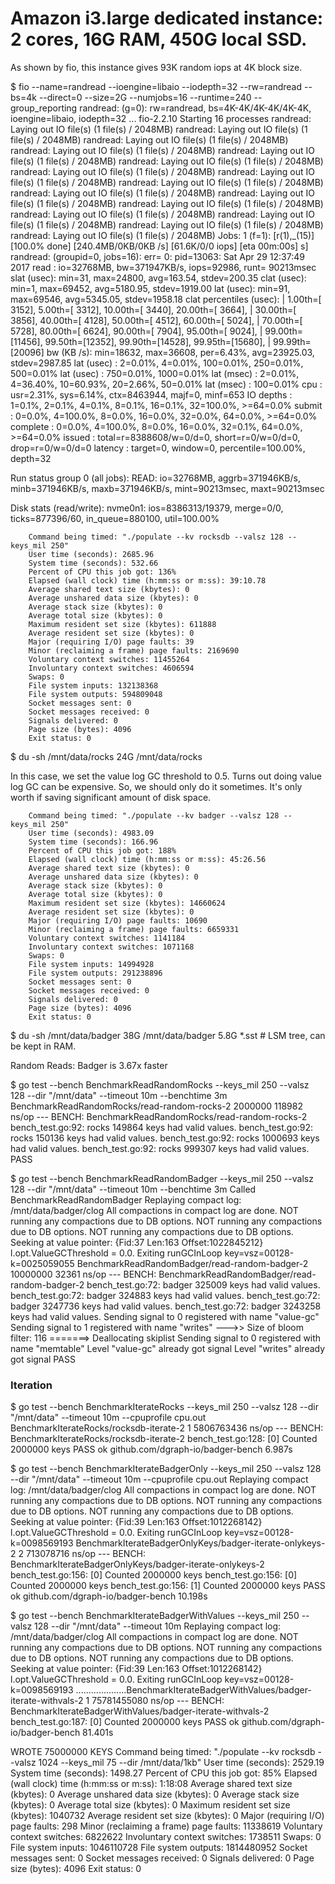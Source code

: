 # Amazon i3.large dedicated instance: 2 cores, 16G RAM, 450G local SSD.

As shown by fio, this instance gives 93K random iops at 4K block size.

$ fio --name=randread --ioengine=libaio --iodepth=32 --rw=randread --bs=4k --direct=0 --size=2G --numjobs=16 --runtime=240 --group_reporting
randread: (g=0): rw=randread, bs=4K-4K/4K-4K/4K-4K, ioengine=libaio, iodepth=32
...
fio-2.2.10
Starting 16 processes
randread: Laying out IO file(s) (1 file(s) / 2048MB)
randread: Laying out IO file(s) (1 file(s) / 2048MB)
randread: Laying out IO file(s) (1 file(s) / 2048MB)
randread: Laying out IO file(s) (1 file(s) / 2048MB)
randread: Laying out IO file(s) (1 file(s) / 2048MB)
randread: Laying out IO file(s) (1 file(s) / 2048MB)
randread: Laying out IO file(s) (1 file(s) / 2048MB)
randread: Laying out IO file(s) (1 file(s) / 2048MB)
randread: Laying out IO file(s) (1 file(s) / 2048MB)
randread: Laying out IO file(s) (1 file(s) / 2048MB)
randread: Laying out IO file(s) (1 file(s) / 2048MB)
randread: Laying out IO file(s) (1 file(s) / 2048MB)
randread: Laying out IO file(s) (1 file(s) / 2048MB)
randread: Laying out IO file(s) (1 file(s) / 2048MB)
randread: Laying out IO file(s) (1 file(s) / 2048MB)
randread: Laying out IO file(s) (1 file(s) / 2048MB)
Jobs: 1 (f=1): [r(1),_(15)] [100.0% done] [240.4MB/0KB/0KB /s] [61.6K/0/0 iops] [eta 00m:00s]        s]
randread: (groupid=0, jobs=16): err= 0: pid=13063: Sat Apr 29 12:37:49 2017
  read : io=32768MB, bw=371947KB/s, iops=92986, runt= 90213msec
    slat (usec): min=31, max=24800, avg=163.54, stdev=200.35
    clat (usec): min=1, max=69452, avg=5180.95, stdev=1919.00
     lat (usec): min=91, max=69546, avg=5345.05, stdev=1958.18
    clat percentiles (usec):
     |  1.00th=[ 3152],  5.00th=[ 3312], 10.00th=[ 3440], 20.00th=[ 3664],
     | 30.00th=[ 3856], 40.00th=[ 4128], 50.00th=[ 4512], 60.00th=[ 5024],
     | 70.00th=[ 5728], 80.00th=[ 6624], 90.00th=[ 7904], 95.00th=[ 9024],
     | 99.00th=[11456], 99.50th=[12352], 99.90th=[14528], 99.95th=[15680],
     | 99.99th=[20096]
    bw (KB  /s): min=18632, max=36608, per=6.43%, avg=23925.03, stdev=2987.85
    lat (usec) : 2=0.01%, 4=0.01%, 100=0.01%, 250=0.01%, 500=0.01%
    lat (usec) : 750=0.01%, 1000=0.01%
    lat (msec) : 2=0.01%, 4=36.40%, 10=60.93%, 20=2.66%, 50=0.01%
    lat (msec) : 100=0.01%
  cpu          : usr=2.31%, sys=6.14%, ctx=8463944, majf=0, minf=653
  IO depths    : 1=0.1%, 2=0.1%, 4=0.1%, 8=0.1%, 16=0.1%, 32=100.0%, >=64=0.0%
     submit    : 0=0.0%, 4=100.0%, 8=0.0%, 16=0.0%, 32=0.0%, 64=0.0%, >=64=0.0%
     complete  : 0=0.0%, 4=100.0%, 8=0.0%, 16=0.0%, 32=0.1%, 64=0.0%, >=64=0.0%
     issued    : total=r=8388608/w=0/d=0, short=r=0/w=0/d=0, drop=r=0/w=0/d=0
     latency   : target=0, window=0, percentile=100.00%, depth=32

Run status group 0 (all jobs):
   READ: io=32768MB, aggrb=371946KB/s, minb=371946KB/s, maxb=371946KB/s, mint=90213msec, maxt=90213msec

Disk stats (read/write):
  nvme0n1: ios=8386313/19379, merge=0/0, ticks=877396/60, in_queue=880100, util=100.00%

        Command being timed: "./populate --kv rocksdb --valsz 128 --keys_mil 250"
        User time (seconds): 2685.96
        System time (seconds): 532.66
        Percent of CPU this job got: 136%
        Elapsed (wall clock) time (h:mm:ss or m:ss): 39:10.78
        Average shared text size (kbytes): 0
        Average unshared data size (kbytes): 0
        Average stack size (kbytes): 0
        Average total size (kbytes): 0
        Maximum resident set size (kbytes): 611888
        Average resident set size (kbytes): 0
        Major (requiring I/O) page faults: 39
        Minor (reclaiming a frame) page faults: 2169690
        Voluntary context switches: 11455264
        Involuntary context switches: 4606594
        Swaps: 0
        File system inputs: 132138368
        File system outputs: 594809048
        Socket messages sent: 0
        Socket messages received: 0
        Signals delivered: 0
        Page size (bytes): 4096
        Exit status: 0

$ du -sh /mnt/data/rocks
24G     /mnt/data/rocks


In this case, we set the value log GC threshold to 0.5. Turns out doing value log GC can be expensive.
So, we should only do it sometimes. It's only worth if saving significant amount of disk space.

        Command being timed: "./populate --kv badger --valsz 128 --keys_mil 250"
        User time (seconds): 4983.09
        System time (seconds): 166.96
        Percent of CPU this job got: 188%
        Elapsed (wall clock) time (h:mm:ss or m:ss): 45:26.56
        Average shared text size (kbytes): 0
        Average unshared data size (kbytes): 0
        Average stack size (kbytes): 0
        Average total size (kbytes): 0
        Maximum resident set size (kbytes): 14660624
        Average resident set size (kbytes): 0
        Major (requiring I/O) page faults: 10690
        Minor (reclaiming a frame) page faults: 6659331
        Voluntary context switches: 1141184
        Involuntary context switches: 1071168
        Swaps: 0
        File system inputs: 14994928
        File system outputs: 291238896
        Socket messages sent: 0
        Socket messages received: 0
        Signals delivered: 0
        Page size (bytes): 4096
        Exit status: 0


$ du -sh /mnt/data/badger
38G     /mnt/data/badger
5.8G *.sst  # LSM tree, can be kept in RAM.

Random Reads: Badger is 3.67x faster

$ go test --bench BenchmarkReadRandomRocks --keys_mil 250 --valsz 128 --dir "/mnt/data" --timeout 10m --benchtime 3m 
BenchmarkReadRandomRocks/read-random-rocks-2             2000000            118982 ns/op
--- BENCH: BenchmarkReadRandomRocks/read-random-rocks-2
        bench_test.go:92: rocks 149864 keys had valid values.
        bench_test.go:92: rocks 150136 keys had valid values.
        bench_test.go:92: rocks 1000693 keys had valid values.
        bench_test.go:92: rocks 999307 keys had valid values.
PASS

$ go test --bench BenchmarkReadRandomBadger --keys_mil 250 --valsz 128 --dir "/mnt/data" --timeout 10m --benchtime 3m
Called BenchmarkReadRandomBadger
Replaying compact log: /mnt/data/badger/clog
All compactions in compact log are done.
NOT running any compactions due to DB options.
NOT running any compactions due to DB options.
NOT running any compactions due to DB options.
Seeking at value pointer: {Fid:37 Len:163 Offset:1022845212}
l.opt.ValueGCThreshold = 0.0. Exiting runGCInLoop
key=vsz=00128-k=0025059055
BenchmarkReadRandomBadger/read-random-badger-2          10000000            32361 ns/op
--- BENCH: BenchmarkReadRandomBadger/read-random-badger-2
        bench_test.go:72: badger 325009 keys had valid values.
        bench_test.go:72: badger 324883 keys had valid values.
        bench_test.go:72: badger 3247736 keys had valid values.
        bench_test.go:72: badger 3243258 keys had valid values.
Sending signal to 0 registered with name "value-gc"
Sending signal to 1 registered with name "writes"
--->> Size of bloom filter: 116
=======> Deallocating skiplist
Sending signal to 0 registered with name "memtable"
Level "value-gc" already got signal
Level "writes" already got signal
PASS

### Iteration

$ go test --bench BenchmarkIterateRocks --keys_mil 250 --valsz 128 --dir "/mnt/data" --timeout 10m --cpuprofile cpu.out
BenchmarkIterateRocks/rocksdb-iterate-2                        1        5806763436 ns/op
--- BENCH: BenchmarkIterateRocks/rocksdb-iterate-2
        bench_test.go:128: [0] Counted 2000000 keys
PASS
ok      github.com/dgraph-io/badger-bench       6.987s

$ go test --bench BenchmarkIterateBadgerOnly --keys_mil 250 --valsz 128 --dir "/mnt/data" --timeout 10m --cpuprofile cpu.out
Replaying compact log: /mnt/data/badger/clog
All compactions in compact log are done.
NOT running any compactions due to DB options.
NOT running any compactions due to DB options.
NOT running any compactions due to DB options.
Seeking at value pointer: {Fid:39 Len:163 Offset:1012268142}
l.opt.ValueGCThreshold = 0.0. Exiting runGCInLoop
key=vsz=00128-k=0098569193
BenchmarkIterateBadgerOnlyKeys/badger-iterate-onlykeys-2                       2         713078716 ns/op
--- BENCH: BenchmarkIterateBadgerOnlyKeys/badger-iterate-onlykeys-2
        bench_test.go:156: [0] Counted 2000000 keys
        bench_test.go:156: [0] Counted 2000000 keys
        bench_test.go:156: [1] Counted 2000000 keys
PASS
ok      github.com/dgraph-io/badger-bench       10.198s

$ go test --bench BenchmarkIterateBadgerWithValues --keys_mil 250 --valsz 128 --dir "/mnt/data" --timeout 10m
Replaying compact log: /mnt/data/badger/clog
All compactions in compact log are done.
NOT running any compactions due to DB options.
NOT running any compactions due to DB options.
NOT running any compactions due to DB options.
Seeking at value pointer: {Fid:39 Len:163 Offset:1012268142}
l.opt.ValueGCThreshold = 0.0. Exiting runGCInLoop
key=vsz=00128-k=0098569193
....................BenchmarkIterateBadgerWithValues/badger-iterate-withvals-2                 1        75781455080 ns/op
--- BENCH: BenchmarkIterateBadgerWithValues/badger-iterate-withvals-2
        bench_test.go:187: [0] Counted 2000000 keys
PASS
ok      github.com/dgraph-io/badger-bench       81.401s

WROTE 75000000 KEYS
        Command being timed: "./populate --kv rocksdb --valsz 1024 --keys_mil 75 --dir /mnt/data/1kb"
        User time (seconds): 2529.19
        System time (seconds): 1498.27
        Percent of CPU this job got: 85%
        Elapsed (wall clock) time (h:mm:ss or m:ss): 1:18:08
        Average shared text size (kbytes): 0
        Average unshared data size (kbytes): 0
        Average stack size (kbytes): 0
        Average total size (kbytes): 0
        Maximum resident set size (kbytes): 1040732
        Average resident set size (kbytes): 0
        Major (requiring I/O) page faults: 298
        Minor (reclaiming a frame) page faults: 11338619
        Voluntary context switches: 6822622
        Involuntary context switches: 1738511
        Swaps: 0
        File system inputs: 1046110728
        File system outputs: 1814480952
        Socket messages sent: 0
        Socket messages received: 0
        Signals delivered: 0
        Page size (bytes): 4096
        Exit status: 0

